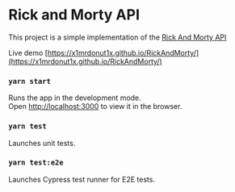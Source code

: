 # Rick and Morty API

This project is a simple implementation of the [Rick And Morty API](https://rickandmortyapi.com)

Live demo [https://x1mrdonut1x.github.io/RickAndMorty/](https://x1mrdonut1x.github.io/RickAndMorty/)

### `yarn start`

Runs the app in the development mode.\
Open [http://localhost:3000](http://localhost:3000) to view it in the browser.

### `yarn test`

Launches unit tests.

### `yarn test:e2e`

Launches Cypress test runner for E2E tests.
